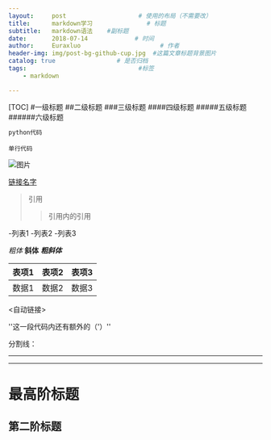 ```yaml
---
layout:     post                    # 使用的布局（不需要改）
title:      markdown学习               # 标题 
subtitle:   markdown语法    #副标题
date:       2018-07-14             # 时间
author:     Euraxluo                      # 作者
header-img: img/post-bg-github-cup.jpg  #这篇文章标题背景图片
catalog: true                 # 是否归档
tags:                               #标签
    - markdown

---
```

[TOC]
#一级标题
##二级标题
###三级标题
####四级标题
#####五级标题
######六级标题

```python
python代码
```


`
单行代码
`

![图片](图片路径)

[链接名字](url)

>引用
>
>>引用内的引用

-列表1
-列表2
-列表3

*粗体*
**斜体**
***粗斜体***

| 表项1 | 表项2 | 表项3 |
| ----- | :---: | ----: |
| 数据1 | 数据2 | 数据3 |

<自动链接>

''这一段代码内还有额外的（'）''

分割线：
********
---------



最高阶标题
==========
第二阶标题
---------